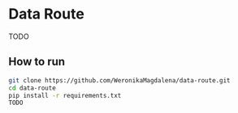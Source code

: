 # Data Route
TODO

## How to run
```bash
git clone https://github.com/WeronikaMagdalena/data-route.git
cd data-route
pip install -r requirements.txt
TODO